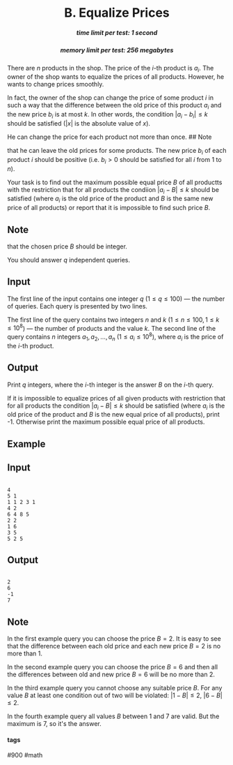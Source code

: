 <h1 style='text-align: center;'> B. Equalize Prices</h1>

<h5 style='text-align: center;'>time limit per test: 1 second</h5>
<h5 style='text-align: center;'>memory limit per test: 256 megabytes</h5>

There are $n$ products in the shop. The price of the $i$-th product is $a_i$. The owner of the shop wants to equalize the prices of all products. However, he wants to change prices smoothly.

In fact, the owner of the shop can change the price of some product $i$ in such a way that the difference between the old price of this product $a_i$ and the new price $b_i$ is at most $k$. In other words, the condition $|a_i - b_i| \le k$ should be satisfied ($|x|$ is the absolute value of $x$).

He can change the price for each product not more than once. ## Note

 that he can leave the old prices for some products. The new price $b_i$ of each product $i$ should be positive (i.e. $b_i > 0$ should be satisfied for all $i$ from $1$ to $n$).

Your task is to find out the maximum possible equal price $B$ of all productts with the restriction that for all products the condiion $|a_i - B| \le k$ should be satisfied (where $a_i$ is the old price of the product and $B$ is the same new price of all products) or report that it is impossible to find such price $B$.

## Note

 that the chosen price $B$ should be integer.

You should answer $q$ independent queries.

## Input

The first line of the input contains one integer $q$ ($1 \le q \le 100$) — the number of queries. Each query is presented by two lines.

The first line of the query contains two integers $n$ and $k$ ($1 \le n \le 100, 1 \le k \le 10^8$) — the number of products and the value $k$. The second line of the query contains $n$ integers $a_1, a_2, \dots, a_n$ ($1 \le a_i \le 10^8$), where $a_i$ is the price of the $i$-th product.

## Output

Print $q$ integers, where the $i$-th integer is the answer $B$ on the $i$-th query.

If it is impossible to equalize prices of all given products with restriction that for all products the condition $|a_i - B| \le k$ should be satisfied (where $a_i$ is the old price of the product and $B$ is the new equal price of all products), print -1. Otherwise print the maximum possible equal price of all products.

## Example

## Input


```

4
5 1
1 1 2 3 1
4 2
6 4 8 5
2 2
1 6
3 5
5 2 5

```
## Output


```

2
6
-1
7

```
## Note

In the first example query you can choose the price $B=2$. It is easy to see that the difference between each old price and each new price $B=2$ is no more than $1$.

In the second example query you can choose the price $B=6$ and then all the differences between old and new price $B=6$ will be no more than $2$.

In the third example query you cannot choose any suitable price $B$. For any value $B$ at least one condition out of two will be violated: $|1-B| \le 2$, $|6-B| \le 2$.

In the fourth example query all values $B$ between $1$ and $7$ are valid. But the maximum is $7$, so it's the answer.



#### tags 

#900 #math 